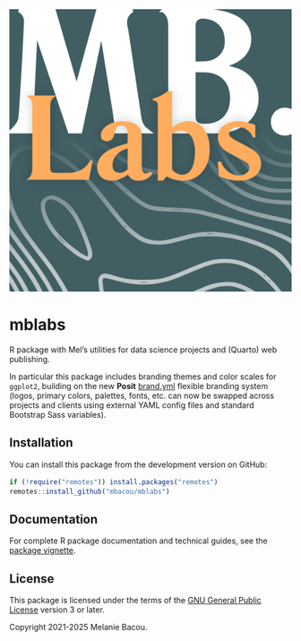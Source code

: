 <img class="float-end img-thumbnail m-3" src="pkgdown/mb-square.png"/>

# mblabs

R package with Mel’s utilities for data science projects and (Quarto) web publishing. 

In particular this package includes branding themes and color scales for `ggplot2`, building on the new **Posit** [brand.yml](https://posit-dev.github.io/brand-yml/) flexible branding system (logos, primary colors, palettes, fonts, etc. can now be swapped across projects and clients using external YAML config files and standard Bootstrap Sass variables).

## Installation

You can install this package from the development version on GitHub:

```r
if (!require("remotes")) install.packages("remotes")
remotes::install_github("mbacou/mblabs")
```

## Documentation

For complete R package documentation and technical guides, see the [package vignette](https://mbacou.github.io/mblabs/).

## License

This package is licensed under the terms of the [GNU General Public
License](https://www.gnu.org/licenses/gpl-3.0.html) version 3 or later.

Copyright 2021-2025 Melanie Bacou.

